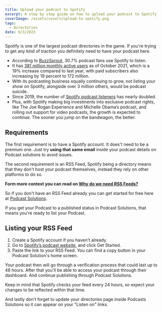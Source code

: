 ```yaml
---
title: Upload your podcast to Spotify
excerpt: A step by step guide on how to upload your podcast to Spotify
coverImage: /assets/covers/upload-to-spotify.png
tags:
  - Directories
date: 9/3/2023
---
```


Spotify is one of the largest podcast directories in the game. If you're trying to get any kind of traction you definitely need to have your podcast here.

- According to [BuzzSprout](https://www.buzzsprout.com/blog/podcast-statistics), 30.7% podcast fans use Spotify to listen.
- It has [381 million monthly active users](https://newsroom.spotify.com/2021-10-27/spotify-reports-third-quarter-2021-earnings/) as of October 2021, which is a 19% increase compared to last year, with paid subscribers also increasing by 19 percent to 172 million.
- With its podcasting business equally continuing to grow, not listing your show on Spotify, alongside over 3 million others, would be podcast suicide.
- Since 2019, the number of [Spotify podcast listeners](https://podcasters.spotify.com/) has nearly doubled.
- Plus, with Spotify making big investments into exclusive podcast rights, like The Joe Rogan Experience and Michelle Obama’s podcast, and rolling out support for video podcasts, the growth is expected to continue. The sooner you jump on the bandwagon, the better.

## Requirements

The first requirement is to have a Spotify account. It does't need to be a premium one. Just try **using that same email** inside your podcast details on Podcast solutions to avoid issues.

The second requirement is an RSS Feed, Spotify being a directory means that they don't host your podcast themselves, instead they rely on other platforms to do so.

**Form more context you can read on <a href="https://blog.podcastsolutions.org/why-do-podcasts-need-rss-feeds" target="_blank"> Why do we need RSS Feeds?</a>**

So if you don't have an RSS Feed already you can get started for free here at <a href="https://podcastsolutions.org/signup" target="_blank"> Podcast Solutions</a>.

If you get your Podcast to a published status in Podcast Solutions, that means you're ready to list your Podcast.

## Listing your RSS Feed

1. Create a Spotify account if you haven't already.
2. Go to [Spotify’s podcast website](https://podcasters.spotify.com/dash/submit), and click Get Started.
3. Paste the link to your RSS Feed. You can find a copy button in your Podcast Solution's home screen.

Your podcast then will go through a verification process that could last up to 48 hours. After that you'll be able to access your podcast through their dashboard. And continue publishing through Podcast Solutions.

Keep in mind that Spotify checks your feed every 24 hours, so expect your changes to be reflected within that time.

And lastly don't forget to update your directories page inside Podcasts Solutions so it can appear on your "Listen on" links.
